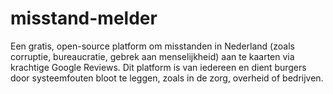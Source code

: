 # misstand-melder
Een gratis, open-source platform om misstanden in Nederland (zoals corruptie, bureaucratie, gebrek aan menselijkheid) aan te kaarten via krachtige Google Reviews. Dit platform is van iedereen en dient burgers door systeemfouten bloot te leggen, zoals in de zorg, overheid of bedrijven.
